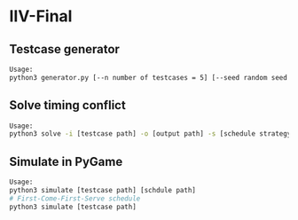 # IIV-Final

## Testcase generator

```bash
Usage:
python3 generator.py [--n number of testcases = 5] [--seed random seed = 123] [--path path to store testcases = ./testcases] [--pay_prob probability a vehicle paying = 0.25] [--pay_max maximum value a vehicle would pay = 10000]
```

## Solve timing conflict

```bash
Usage:
python3 solve -i [testcase path] -o [output path] -s [schedule strategy]
```

## Simulate in PyGame

```bash
Usage:
python3 simulate [testcase path] [schdule path]
# First-Come-First-Serve schedule
python3 simulate [testcase path]
```
